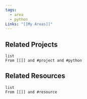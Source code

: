 ```yaml
---
tags:
  - area
  - python
Links: "[[My Areas]]"
---
```

## Related Projects

```dataview
list
From [[]] and #project and #python
```

## Related Resources

```dataview
list
From [[]] and #resource
```